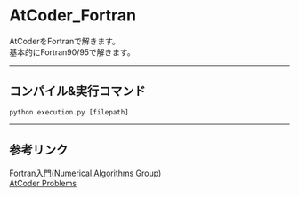 # AtCoder_Fortran
AtCoderをFortranで解きます。  
基本的にFortran90/95で解きます。

---

## コンパイル&実行コマンド
```
python execution.py [filepath]
```

---

## 参考リンク
[Fortran入門(Numerical Algorithms Group)](http://www.nag-j.co.jp/fortran/index.html)  
[AtCoder Problems](https://kenkoooo.com/atcoder/#/table/Nanigasi_san)